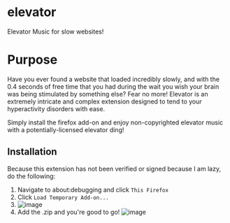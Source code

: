 # elevator
Elevator Music for slow websites!

# Purpose
Have you ever found a website that loaded incredibly slowly, and with the 0.4 seconds of free time that you had during the wait you wish your brain was being stimulated by something else? Fear no more!
Elevator is an extremely intricate and complex extension designed to tend to your hyperactivity disorders with ease.

Simply install the firefox add-on and enjoy non-copyrighted elevator music with a potentially-licensed elevator ding!

## Installation
Because this extension has not been verified or signed because I am lazy, do the following:
1. Navigate to about:debugging and click `This Firefox`
2. Click `Load Temporary Add-on...` 
3. ![image](https://user-images.githubusercontent.com/79817320/220819471-7c486855-fce6-49ac-8eee-afcaaf2dc3fc.png)
4. Add the .zip and you're good to go!
![image](https://user-images.githubusercontent.com/79817320/220819535-f1a45c68-27d9-4ae5-8c93-85284a9d6b26.png)
